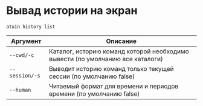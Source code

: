 # Вывад истории на экран

```
atuin history list
```

| Аргумент       | Описание                                                                       |
| -------------- | ------------------------------------------------------------------------------ |
| `--cwd/-c`     | Каталог, историю команд которой необходимо вывести (по умолчанию все каталоги) |
| `--session/-s` | Выводит историю команд только текущей сессии (по умолчанию false)              |
| `--human`      | Читаемый формат для времени и периодов времени (по умолчанию false)            |
